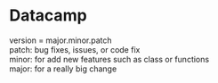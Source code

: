 # Datacamp

version = major.minor.patch <br>
patch: bug fixes, issues, or code fix<br>
minor: for add new features such as class or functions<br>
major: for a really big change<br>
